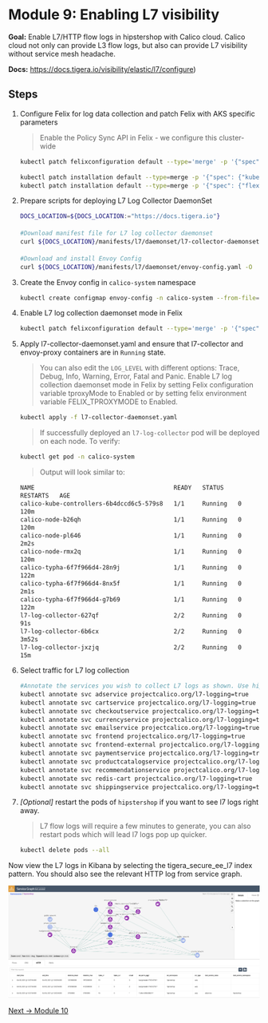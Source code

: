 # Module 9: Enabling L7 visibility 

**Goal:** Enable L7/HTTP flow logs in hipstershop with Calico cloud. Calico cloud not only can provide L3 flow logs, but also can provide L7 visibility without service mesh headache. 

**Docs:** https://docs.tigera.io/visibility/elastic/l7/configure)

## Steps


1.  Configure Felix for log data collection and patch Felix with AKS specific parameters

    >Enable the Policy Sync API in Felix - we configure this cluster-wide

    ```bash
    kubectl patch felixconfiguration default --type='merge' -p '{"spec":{"policySyncPathPrefix":"/var/run/nodeagent"}}'
    ```

    ```bash
    kubectl patch installation default --type=merge -p '{"spec": {"kubernetesProvider": "AKS"}}'
    kubectl patch installation default --type=merge -p '{"spec": {"flexVolumePath": "/etc/kubernetes/volumeplugins/"}}'
    ```


2.  Prepare scripts for deploying L7 Log Collector DaemonSet

    ```bash
    DOCS_LOCATION=${DOCS_LOCATION:="https://docs.tigera.io"}

    #Download manifest file for L7 log collector daemonset
    curl ${DOCS_LOCATION}/manifests/l7/daemonset/l7-collector-daemonset.yaml -O

    #Download and install Envoy Config
    curl ${DOCS_LOCATION}/manifests/l7/daemonset/envoy-config.yaml -O
    ```
3.  Create the Envoy config in `calico-system` namespace
    ```bash
    kubectl create configmap envoy-config -n calico-system --from-file=envoy-config.yaml
    ```

4.  Enable L7 log collection daemonset mode in Felix
    ```bash
    kubectl patch felixconfiguration default --type='merge' -p '{"spec":{"tproxyMode":"Enabled"}}'
    ```

5.  Apply l7-collector-daemonset.yaml and ensure that l7-collector and envoy-proxy containers are in `Running` state. 
    >You can also edit the `LOG_LEVEL` with different options: Trace, Debug, Info, Warning, Error, Fatal and Panic. Enable L7 log collection daemonset mode in Felix by setting Felix configuration variable tproxyMode to Enabled or by setting felix environment variable FELIX_TPROXYMODE to Enabled.

    ```bash
    kubectl apply -f l7-collector-daemonset.yaml
    ```

    >If successfully deployed an `l7-log-collector` pod will be deployed on each node. To verify:
    ```bash
    kubectl get pod -n calico-system
    ```
    >Output will look similar to:
    ```
    NAME                                       READY   STATUS    RESTARTS   AGE
    calico-kube-controllers-6b4dccd6c5-579s8   1/1     Running   0          120m
    calico-node-b26qh                          1/1     Running   0          120m
    calico-node-pl646                          1/1     Running   0          2m2s
    calico-node-rmx2q                          1/1     Running   0          120m
    calico-typha-6f7f966d4-28n9j               1/1     Running   0          122m
    calico-typha-6f7f966d4-8nx5f               1/1     Running   0          2m1s
    calico-typha-6f7f966d4-g7b69               1/1     Running   0          122m
    l7-log-collector-627qf                     2/2     Running   0          91s
    l7-log-collector-6b6cx                     2/2     Running   0          3m52s
    l7-log-collector-jxzjq                     2/2     Running   0          15m
    ```


6. Select traffic for L7 log collection

   ```bash
   #Annotate the services you wish to collect L7 logs as shown. Use hipstershop service as example
   kubectl annotate svc adservice projectcalico.org/l7-logging=true
   kubectl annotate svc cartservice projectcalico.org/l7-logging=true
   kubectl annotate svc checkoutservice projectcalico.org/l7-logging=true
   kubectl annotate svc currencyservice projectcalico.org/l7-logging=true
   kubectl annotate svc emailservice projectcalico.org/l7-logging=true
   kubectl annotate svc frontend projectcalico.org/l7-logging=true
   kubectl annotate svc frontend-external projectcalico.org/l7-logging=true
   kubectl annotate svc paymentservice projectcalico.org/l7-logging=true
   kubectl annotate svc productcatalogservice projectcalico.org/l7-logging=true
   kubectl annotate svc recommendationservice projectcalico.org/l7-logging=true
   kubectl annotate svc redis-cart projectcalico.org/l7-logging=true
   kubectl annotate svc shippingservice projectcalico.org/l7-logging=true
   ```
   
7. *[Optional]* restart the pods of `hipstershop` if you want to see l7 logs right away.    
    >L7 flow logs will require a few minutes to generate, you can also restart pods which will lead l7 logs pop up quicker.  

    ```bash
    kubectl delete pods --all 
    ``` 

  Now view the L7 logs in Kibana by selecting the tigera_secure_ee_l7 index pattern. You should also see the relevant HTTP log from service graph.    

   ![service graph HTTP log](../img/service-graph-l7.png)
   

[Next -> Module 10](../calicocloud/host-end-point.md)

